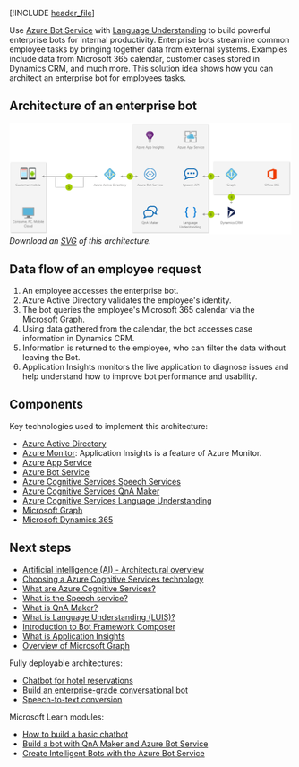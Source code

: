 [!INCLUDE [header_file](../../../includes/sol-idea-header.md)]

Use [Azure Bot Service](/azure/bot-service/) with [Language Understanding](/azure/cognitive-services/luis/) to build powerful enterprise bots for internal productivity. Enterprise bots streamline common employee tasks by bringing together data from external systems. Examples include data from Microsoft 365 calendar, customer cases stored in Dynamics CRM, and much more. This solution idea shows how you can architect an enterprise bot for employees tasks.

## Architecture of an enterprise bot

![Architecture diagram: enterprise bot working with Office 365 and Dynamics CRM to streamline common employee tasks.](../media/enterprise-productivity-chatbot.png)
*Download an [SVG](../media/enterprise-productivity-chatbot.svg) of this architecture.*

## Data flow of an employee request

1. An employee accesses the enterprise bot.
1. Azure Active Directory validates the employee's identity.
1. The bot queries the employee's Microsoft 365 calendar via the Microsoft Graph.
1. Using data gathered from the calendar, the bot accesses case information in Dynamics CRM.
1. Information is returned to the employee, who can filter the data without leaving the Bot.
1. Application Insights monitors the live application to diagnose issues and help understand how to improve bot performance and usability.

## Components

Key technologies used to implement this architecture:

* [Azure Active Directory](https://azure.microsoft.com/services/active-directory)
* [Azure Monitor](https://azure.microsoft.com/services/monitor): Application Insights is a feature of Azure Monitor.
* [Azure App Service](https://azure.microsoft.com/services/app-service)
* [Azure Bot Service](https://azure.microsoft.com/services/bot-service)
* [Azure Cognitive Services Speech Services](https://azure.microsoft.com/services/cognitive-services/speech-services)
* [Azure Cognitive Services QnA Maker](https://azure.microsoft.com/services/cognitive-services/qna-maker)
* [Azure Cognitive Services Language Understanding](https://azure.microsoft.com/services/cognitive-services/language-understanding-intelligent-service)
* [Microsoft Graph](https://developer.microsoft.com/graph)
* [Microsoft Dynamics 365](https://dynamics.microsoft.com)

## Next steps

* [Artificial intelligence (AI) - Architectural overview](../../data-guide/big-data/ai-overview.md)
* [Choosing a Azure Cognitive Services technology](../../data-guide/technology-choices/cognitive-services.md)
* [What are Azure Cognitive Services?](/azure/cognitive-services/what-are-cognitive-services)
* [What is the Speech service?](/azure/cognitive-services/speech-service/overview)
* [What is QnA Maker?](/azure/cognitive-services/QnAMaker/Overview/overview)
* [What is Language Understanding (LUIS)?](/azure/cognitive-services/luis/what-is-luis)
* [Introduction to Bot Framework Composer](/composer/introduction)
* [What is Application Insights](/azure/azure-monitor/app/app-insights-overview)
* [Overview of Microsoft Graph](/graph/overview)

Fully deployable architectures:

* [Chatbot for hotel reservations](../../example-scenario/ai/commerce-chatbot.yml)
* [Build an enterprise-grade conversational bot](../../reference-architectures/ai/conversational-bot.yml)
* [Speech-to-text conversion](../../reference-architectures/ai/speech-ai-ingestion.yml)

Microsoft Learn modules:

* [How to build a basic chatbot](/learn/modules/how-build-basic-chatbot/)
* [Build a bot with QnA Maker and Azure Bot Service](/learn/modules/build-faq-chatbot-qna-maker-azure-bot-service/)
* [Create Intelligent Bots with the Azure Bot Service](/learn/paths/create-bots-with-the-azure-bot-service/)
